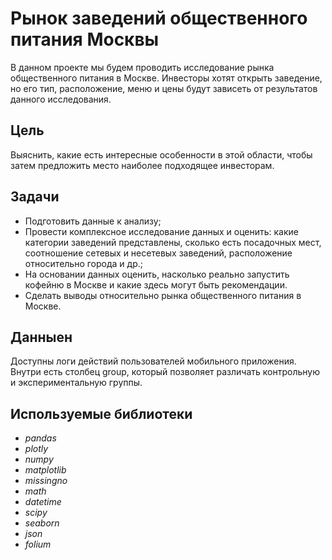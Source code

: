 # Рынок заведений общественного питания Москвы
В данном проекте мы будем проводить исследование рынка общественного питания в Москве. Инвесторы хотят открыть заведение, но его тип, расположение, меню и цены будут зависеть от результатов данного исследования.

## Цель
Выяснить, какие есть интересные особенности в этой области, чтобы затем предложить место наиболее подходящее инвесторам.

## Задачи
* Подготовить данные к анализу;
* Провести комплексное исследование данных и оценить: какие категории заведений представлены, сколько есть посадочных мест, соотношение сетевых и несетевых заведений, расположение относительно города и др.;
* На основании данных оценить, насколько реально запустить кофейню в Москве и какие здесь могут быть рекомендации.
* Сделать выводы относительно рынка общественного питания в Москве.

## Данныен
Доступны логи действий пользователей мобильного приложения. 
Внутри есть столбец group, который позволяет различать контрольную и экспериментальную группы.

## Используемые библиотеки

- *pandas*
- *plotly*
- *numpy*
- *matplotlib*
- *missingno*
- *math*
- *datetime*
- *scipy*
- *seaborn*
- *json*
- *folium*